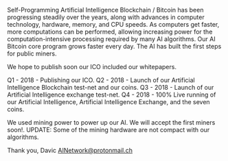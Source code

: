 Self-Programming Artificial Intelligence Blockchain / Bitcoin has been progressing steadily over the years, along with advances in computer technology, hardware, memory, and CPU speeds. As computers get faster, more computations can be performed, allowing increasing power for the computation-intensive processing required by many AI algorithms. Our AI Bitcoin core program grows faster every day. The AI has built the first steps for public miners.

We hope to publish soon our ICO included our whitepapers.

Q1 - 2018 - Publishing our ICO.
Q2 - 2018 - Launch of our Artificial Intelligence Blockchain test-net and our coins.
Q3 - 2018 - Launch of our Artificial Intelligence exchange test-net.
Q4 - 2018 - 100% Live running of our Artificial Intelligence, Artificial Intelligence Exchange, and the seven coins.

We used mining power to power up our AI. We will accept the first miners soon!.
UPDATE: Some of the mining hardware are not compact with our algorithms.

Thank you,
Davic
AINetwork@protonmail.ch
